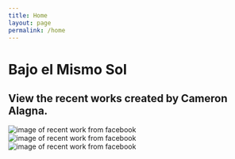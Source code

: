 ```yaml
---
title: Home
layout: page
permalink: /home
---
```

# Bajo el Mismo Sol 
## View the recent works created by **Cameron Alagna**. 

![image of recent work from facebook](https://i.ibb.co/ZR9YHmb/art11.jpg)
![image of recent work from facebook](https://i.ibb.co/q0n1MLd/Art13.jpg)
![image of recent work from facebook](https://i.ibb.co/HzwQZ7W/Art8.jpg)